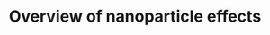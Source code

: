 ---
annotations:
- id: PW:0001435
  parent: regulatory pathway
  type: Pathway Ontology
  value: nanomaterial response pathway
authors:
- Fehrhart
- Mkutmon
- Lindarieswijk
- Egonw
- MaintBot
- Eweitz
communities:
- AOP
- Nanomaterials
description: 'This pathway is giving a summary of currently known nanoparticle effects
  on cells and organisms. Although there is currently no nanoparticle-specific effect
  known, there is a cascade of effects triggered if cells or organisms are exposed
  to nanoparticles: The most abundantly observed event is oxidative stress which causes
  DNA damage, protein and lipid oxidation, and cell death. The mere overload of nanoparticles
  in the vesicular system leads to cytoskeleton and cell adhesion problems and interfere
  with the cell''s autophagic system. Some specific nanoparticles are reported to
  interfere with the cell membrane, others stimulate the blood coagulation system.
  The release of metal ions from specific nanoparticles challenges the metal disposal
  system of the cell.'
last-edited: 2022-02-26
ndex: 8d49f01e-8b66-11eb-9e72-0ac135e8bacf
organisms:
- Homo sapiens
redirect_from:
- /index.php/Pathway:WP3287
- /instance/WP3287
- /instance/WP3287_rr121705
revision: r121705
schema-jsonld:
- '@context': https://schema.org/
  '@id': https://wikipathways.github.io/pathways/WP3287.html
  '@type': Dataset
  creator:
    '@type': Organization
    name: WikiPathways
  description: 'This pathway is giving a summary of currently known nanoparticle effects
    on cells and organisms. Although there is currently no nanoparticle-specific effect
    known, there is a cascade of effects triggered if cells or organisms are exposed
    to nanoparticles: The most abundantly observed event is oxidative stress which
    causes DNA damage, protein and lipid oxidation, and cell death. The mere overload
    of nanoparticles in the vesicular system leads to cytoskeleton and cell adhesion
    problems and interfere with the cell''s autophagic system. Some specific nanoparticles
    are reported to interfere with the cell membrane, others stimulate the blood coagulation
    system. The release of metal ions from specific nanoparticles challenges the metal
    disposal system of the cell.'
  keywords:
  - AKT
  - Actin
  - Bax
  - Bcl-2
  - C-reactive protein
  - COX1 (PTGS1)
  - COX2 (PTGS2)
  - FAK (PTK2)
  - 'Glutathione '
  - HMOX1
  - IL-6
  - Il-8
  - Integrin
  - Metallothionein
  - NF-kB
  - Nanoparticle
  - P-cadherin
  - PI3K
  - 'Prostaglandin '
  - TNF
  - collagen IV
  - cyclin D3
  - ferritin
  - fibronectin
  - laminin
  license: CC0
  name: Overview of nanoparticle effects
seo: CreativeWork
title: Overview of nanoparticle effects
wpid: WP3287
---